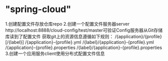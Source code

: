 # "spring-cloud" 
1.创建配置文件存放仓库repo
2.创建一个配置文件服务器server
http://localhost:8888/cloud-config/test/master可验证Config服务器从Git存储库读到了配置文件
获取git上的资源信息遵循如下规则：
/{application}/{profile}[/{label}]
/{application}-{profile}.yml
/{label}/{application}-{profile}.yml
/{application}-{profile}.properties
/{label}/{application}-{profile}.properties
3.创建一个应用服务client使用分布式配置文件信息